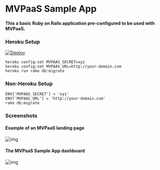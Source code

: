 # MVPaaS Sample App
#### This a basic Ruby on Rails application pre-configured to be used with MVPaaS.

### Heroku Setup
[![Deploy](https://www.herokucdn.com/deploy/button.svg)](https://heroku.com/deploy)

```
heroku config:set MVPAAS_SECRET=xyz
heroku config:set MVPAAS_URL=http://your-domain.com
heroku run rake db:migrate
```

### Non-Heroku Setup
```
ENV['MVPAAS_SECRET'] = 'xyz'
ENV['MVPAAS_URL'] = 'http://your-domain.com'
rake db:migrate
```



### Screenshots
#### Example of an MVPaaS landing page
![img](https://s3.amazonaws.com/mvpaas-prod/assets/landing-screenshot.png)


#### The MVPaaS Sample App dashboard
![img](https://s3.amazonaws.com/mvpaas-prod/assets/dash-screenshot.png)
